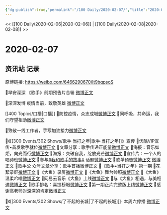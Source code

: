 ```yaml
---
{"dg-publish":true,"permalink":"/100 Daily/2020-02-07/","title":"2020-02-07","created":"2023-04-02T20:42:18.285+08:00","updated":"2023-04-02T20:42:57.654+08:00"}
---
```



<< [[100 Daily/2020-02-06\|2020-02-06]] | [[100 Daily/2020-02-08\|2020-02-08]] >>

# 2020-02-07

## 资讯站 记录

原博链接: https://weibo.com/6466290670/It9bqpsoS

🎵早安深深
《歌手》前期预告片合辑
[微博正文](https://m.weibo.cn/6466290670/4469244139465020)

🎵深深发博
疫情当前，致敬英雄
[微博正文](https://m.weibo.cn/6466290670/4469309755539776)

[[400 Topics/口播\|口播]]
🌿防控疫情，众志成城[微博正文](https://m.weibo.cn/6466290670/4469318215648381)
🌿同呼吸，共命运，我们守望相助[微博正文](https://m.weibo.cn/6466290670/4469340005130808)

🌿致敬一线工作者，手写加油接力[微博正文](https://m.weibo.cn/6466290670/4469374574112981)

🎵《[[300 Events/302 Shows/歌手·当打之年\|歌手·当打之年]]》宣传
🌿优酷VIP宣传•首发歌手就位[微博正文](https://m.weibo.cn/6466290670/4469339711742089)
🌿文章分享：歌手传递正能量[微博正文](https://m.weibo.cn/6466290670/4469343066291767)
🌿海报：音乐如炬，向光而行[微博正文](https://m.weibo.cn/6466290670/4469373454365475)
🌿海报：突破自我，绽放光芒[微博正文](https://m.weibo.cn/6466290670/4469383303100192)
🌿宣传片：一个人的唱诗班[微博正文](https://m.weibo.cn/6466290670/4469390277550903)
🌿参与[#我和歌手的故事#](https://s.weibo.com/weibo?q=%23%E6%88%91%E5%92%8C%E6%AD%8C%E6%89%8B%E7%9A%84%E6%95%85%E4%BA%8B%23) 话题[微博正文](https://m.weibo.cn/6466290670/4469395961651484)
🌿歌单预告[微博正文](https://m.weibo.cn/6466290670/4469400427799256) [微博正文](https://m.weibo.cn/6466290670/4469411409030594)
🌿歌手公 众号文章分享：歌手首播[微博正文](https://m.weibo.cn/6466290670/4469424629552710)
🎵《歌手•当打之年》第一期
🌿花絮录屏[微博正文](https://m.weibo.cn/6466290670/4469432778882846)
🌿《大鱼》录屏[微博正文](https://m.weibo.cn/6466290670/4469438776548635)
🌿《大鱼》舞台帅照[微博正文](https://m.weibo.cn/6466290670/4469436246924645)
🌿《大鱼》温柔吟唱[微博正文](https://m.weibo.cn/6466290670/4469437153612128)
🌿网易云音乐《大鱼》上线[微博正文](https://m.weibo.cn/6466290670/4469438625177462)
🌿与《大鱼》相遇，与美相遇[微博正文](https://m.weibo.cn/6466290670/4469440244338775)
🌿歌手排名：喜提榜眼[微博正文](https://m.weibo.cn/6466290670/4469457613046825)
🌿第一期正片完整版上线[微博正文](https://m.weibo.cn/6466290670/4469464147602589)
🌿感谢高老师对深深的肯定[微博正文](https://m.weibo.cn/6466290670/4469473308149808)

🎵《[[300 Events/302 Shows/了不起的长城\|了不起的长城]]》本周六停播
[微博正文](https://m.weibo.cn/6466290670/4469442878201433)

